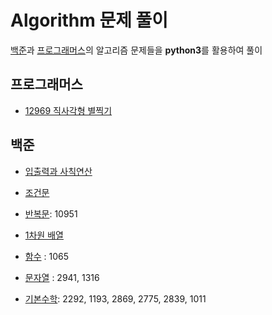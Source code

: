 # Algorithm 문제 풀이
[백준]()과 [프로그래머스]()의 알고리즘 문제들을 **python3**를 활용하여 풀이

## 프로그래머스
* [12969 직사각형 별찍기]()

## 백준
* [입출력과 사칙연산]()

* [조건문]()

* [반복문](https://github.com/DaonWoori/TIL/tree/main/Algorithm/BaekJoon/%EB%B0%98%EB%B3%B5%EB%AC%B8): 10951

* [1차원 배열]()

* [함수]() : 1065

* [문자열]() : 2941, 1316

* [기본수학](): 2292, 1193, 2869, 2775, 2839, 1011
